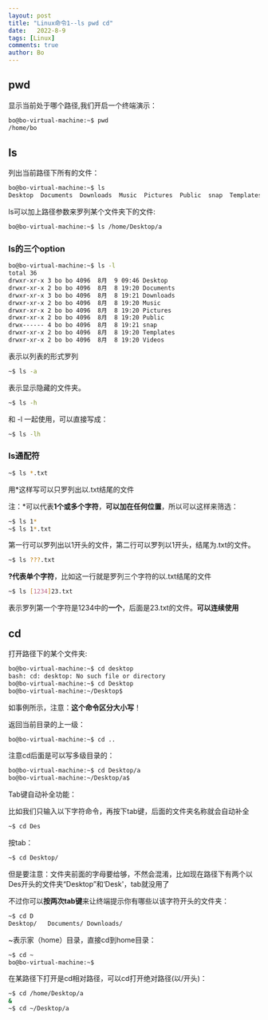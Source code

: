 ```yaml
---
layout: post
title: "Linux命令1--ls pwd cd"
date:   2022-8-9
tags: [Linux]
comments: true
author: Bo
---
```


## pwd

显示当前处于哪个路径,我们开启一个终端演示：

```bash
bo@bo-virtual-machine:~$ pwd
/home/bo
```



## ls

列出当前路径下所有的文件：

```bash
bo@bo-virtual-machine:~$ ls
Desktop  Documents  Downloads  Music  Pictures  Public  snap  Templates  Videos
```

ls可以加上路径参数来罗列某个文件夹下的文件:

```bash
bo@bo-virtual-machine:~$ ls /home/Desktop/a
```



### ls的三个option

```bash
bo@bo-virtual-machine:~$ ls -l
total 36
drwxr-xr-x 3 bo bo 4096  8月  9 09:46 Desktop
drwxr-xr-x 2 bo bo 4096  8月  8 19:20 Documents
drwxr-xr-x 3 bo bo 4096  8月  8 19:21 Downloads
drwxr-xr-x 2 bo bo 4096  8月  8 19:20 Music
drwxr-xr-x 2 bo bo 4096  8月  8 19:20 Pictures
drwxr-xr-x 2 bo bo 4096  8月  8 19:20 Public
drwx------ 4 bo bo 4096  8月  8 19:21 snap
drwxr-xr-x 2 bo bo 4096  8月  8 19:20 Templates
drwxr-xr-x 2 bo bo 4096  8月  8 19:20 Videos
```

表示以列表的形式罗列



```bash
~$ ls -a
```

表示显示隐藏的文件夹。



```bash
~$ ls -h
```

和 -l 一起使用，可以直接写成：

```bash
~$ ls -lh
```

### ls通配符

```bash
~$ ls *.txt
```

用*这样写可以只罗列出以.txt结尾的文件

注：*可以代表**1个或多个字符**，**可以加在任何位置**，所以可以这样来筛选：

```bash
~$ ls 1*
~$ ls 1*.txt
```

第一行可以罗列出以1开头的文件，第二行可以罗列以1开头，结尾为.txt的文件。



```bash
~$ ls ???.txt
```

**?代表单个字符**，比如这一行就是罗列三个字符的以.txt结尾的文件



```bash
~$ ls [1234]23.txt
```

表示罗列第一个字符是1234中的**一个**，后面是23.txt的文件。**可以连续使用**

## cd

打开路径下的某个文件夹:

```bash
bo@bo-virtual-machine:~$ cd desktop
bash: cd: desktop: No such file or directory
bo@bo-virtual-machine:~$ cd Desktop
bo@bo-virtual-machine:~/Desktop$ 
```

如事例所示，注意：**这个命令区分大小写**！

返回当前目录的上一级：

```bash
bo@bo-virtual-machine:~$ cd ..
```

注意cd后面是可以写多级目录的：

```bash
bo@bo-virtual-machine:~$ cd Desktop/a
bo@bo-virtual-machine:~/Desktop/a$ 
```

Tab键自动补全功能：

比如我们只输入以下字符命令，再按下tab键，后面的文件夹名称就会自动补全

```bash
~$ cd Des
```

按tab：

```bash
~$ cd Desktop/
```

但是要注意：文件夹前面的字母要给够，不然会混淆，比如现在路径下有两个以Des开头的文件夹“Desktop”和‘Desk'，tab就没用了

不过你可以**按两次tab键**来让终端提示你有哪些以该字符开头的文件夹：

```bash
~$ cd D
Desktop/   Documents/ Downloads/ 
```

~表示家（home）目录，直接cd到home目录：

```bash
~$ cd ~
bo@bo-virtual-machine:~$ 
```



在某路径下打开是cd相对路径，可以cd打开绝对路径(以/开头)：

```bash
~$ cd /home/Desktop/a
&
~$ cd ~/Desktop/a
```


